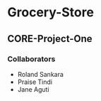 # Grocery-Store

## CORE-Project-One

### Collaborators
- Roland Sankara
- Praise Tindi
- Jane Aguti